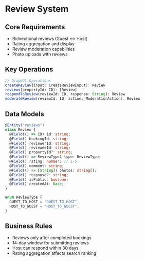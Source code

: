 # Review System

## Core Requirements

- Bidirectional reviews (Guest ↔ Host)
- Rating aggregation and display
- Review moderation capabilities
- Photo uploads with reviews

## Key Operations

```typescript
// GraphQL Operations
createReview(input: CreateReviewInput): Review
reviews(propertyId: ID): [Review]
respondToReview(reviewId: ID, response: String): Review
moderateReview(reviewId: ID, action: ModerationAction): Review
```

## Data Models

```typescript
@Entity("reviews")
class Review {
  @Field(() => ID) id: string;
  @Field() bookingId: string;
  @Field() reviewerId: string;
  @Field() revieweeId: string;
  @Field() propertyId?: string;
  @Field(() => ReviewType) type: ReviewType;
  @Field() rating: number; // 1-5
  @Field() comment: string;
  @Field(() => [String]) photos: string[];
  @Field() response?: string;
  @Field() isPublic: boolean;
  @Field() createdAt: Date;
}

enum ReviewType {
  GUEST_TO_HOST = "GUEST_TO_HOST",
  HOST_TO_GUEST = "HOST_TO_GUEST",
}
```

## Business Rules

- Reviews only after completed bookings
- 14-day window for submitting reviews
- Host can respond within 30 days
- Rating aggregation affects search ranking
